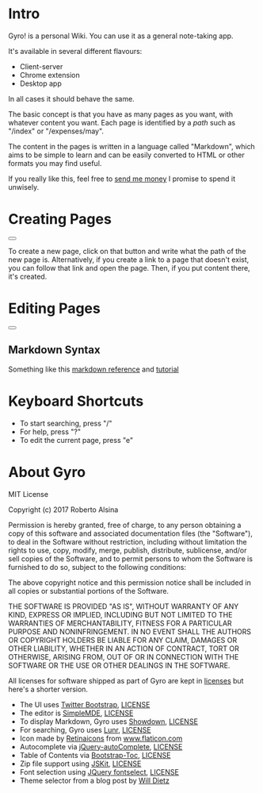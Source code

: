 # Intro

Gyro! is a personal Wiki. You can use it as a general note-taking app.

It's available in several different flavours:

* Client-server
* Chrome extension
* Desktop app

In all cases it should behave the same.

The basic concept is that you have as many pages as you want, with whatever content you want. Each page is identified by a *path* such as "/index" or "/expenses/may".

The content in the pages is written in a language called "Markdown", which aims to be simple to learn and can be easily converted to HTML or other formats you may find useful.

If you really like this, feel free to [send me money](paypal.me/ralsina) I promise to spend it unwisely.



# Creating Pages

<button type="button" class="btn btn-info" aria-label="New Page"><span class="glyphicon glyphicon-plus-sign" aria-hidden="true"></span></button>

To create a new page, click on that button and write what the path of the new page is. Alternatively, if you create a link to a page that doesn't exist, you can follow that link and open the page. Then, if you put content there, it's created.

# Editing Pages

<button type="button" class="btn btn-info" aria-label="Edit Page"><span class="glyphicon glyphicon-edit" aria-hidden="true"></span></button>


## Markdown Syntax

Something like this [markdown reference](http://commonmark.org/help/) and [tutorial](http://commonmark.org/help/tutorial/)

# Keyboard Shortcuts

* To start searching, press "/"
* For help, press "?"
* To edit the current page, press "e"


# About Gyro

MIT License

Copyright (c) 2017 Roberto Alsina

Permission is hereby granted, free of charge, to any person obtaining a copy
of this software and associated documentation files (the "Software"), to deal
in the Software without restriction, including without limitation the rights
to use, copy, modify, merge, publish, distribute, sublicense, and/or sell
copies of the Software, and to permit persons to whom the Software is
furnished to do so, subject to the following conditions:

The above copyright notice and this permission notice shall be included in all
copies or substantial portions of the Software.

THE SOFTWARE IS PROVIDED "AS IS", WITHOUT WARRANTY OF ANY KIND, EXPRESS OR
IMPLIED, INCLUDING BUT NOT LIMITED TO THE WARRANTIES OF MERCHANTABILITY,
FITNESS FOR A PARTICULAR PURPOSE AND NONINFRINGEMENT. IN NO EVENT SHALL THE
AUTHORS OR COPYRIGHT HOLDERS BE LIABLE FOR ANY CLAIM, DAMAGES OR OTHER
LIABILITY, WHETHER IN AN ACTION OF CONTRACT, TORT OR OTHERWISE, ARISING FROM,
OUT OF OR IN CONNECTION WITH THE SOFTWARE OR THE USE OR OTHER DEALINGS IN THE
SOFTWARE.

All licenses for software shipped as part of Gyro are kept in [licenses](https://github.com/ralsina/gyro/tree/master/licenses) but here's a shorter version.

* The UI uses [Twitter Bootstrap](http://getbootstrap.com/), [LICENSE](https://github.com/twbs/bootstrap/blob/master/LICENSE)
* The editor is [SimpleMDE](https://github.com/sparksuite/simplemde-markdown-editor), [LICENSE](https://github.com/sparksuite/simplemde-markdown-editor/blob/master/LICENSE)
* To display Markdown, Gyro uses [Showdown](https://github.com/showdownjs/showdown), [LICENSE](https://github.com/showdownjs/showdown/blob/master/license.txt)
* For searching, Gyro uses [Lunr](https://lunrjs.com), [LICENSE](https://github.com/olivernn/lunr.js/blob/master/LICENSE)
* Icon made by [Retinaicons](http://www.flaticon.com/authors/retinaicons) from www.flaticon.com
* Autocomplete via [jQuery-autoComplete](https://github.com/Pixabay/jQuery-autoComplete), [LICENSE](http://www.opensource.org/licenses/mit-license.php)
* Table of Contents via [Bootstrap-Toc](https://github.com/afeld/bootstrap-toc), [LICENSE](https://github.com/afeld/bootstrap-toc/blob/gh-pages/LICENSE.md)
* Zip file support using [JSKit](https://stuk.github.io/jszip/), [LICENSE](https://github.com/Stuk/jszip/blob/master/LICENSE.markdown)
* Font selection using [JQuery fontselect](https://github.com/tommoor/fontselect-jquery-plugin), [LICENSE](http://en.wikipedia.org/wiki/MIT_License)
* Theme selector from a blog post by [Will Dietz](https://wdtz.org/bootswatch-theme-selector.html)